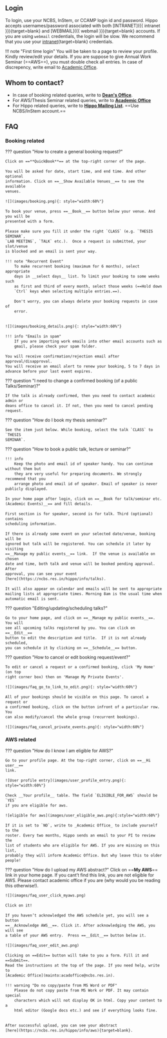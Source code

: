 ## Login
To login, use your NCBS, InStem, or CCAMP login id and password. Hippo accepts
usernames/password associated with both
[INTRANET]({{ intranet }}){target=blank} and 
[WEBMAIL]({{ webmail }}){target=blank} accounts. If you are using
`webmail` credentials, the login will be slow. We recommend that you use your
[intranet](http://intranet.ncbs.res.in/user){target=blank} credentials.

!!! note "First time login"
    You will be taken to a page to review your
    profile. Kindly review/edit your details. If you are suppose to give Annual
    Work Seminar (==AWS==), you must double check all entries. In case of
    discrepency, write email to [Academic
    Office](mailto:acadoffice@ncbs.res.in).

## Whom to contact?

- In case of booking related queries, write to [__Dean's
  Office__](mailto:deansoffice@ncbs.res.in).
- For AWS/Thesis Seminar related queries, write to [__Academic
  Office__](mailto:acadoffice@ncbs.res.in)
- For Hippo related queries, write to [__Hippo Mailing
  List__](mailto:hippo@lists.ncbs.res.in). ==Use NCBS/InStem account.==


## FAQ 

### Booking related

??? question "How to create a general booking request?"

    Click on ==**QuickBook**== at the top-right corner of the page. 

    You will be asked for date, start time, and end time. And other optional
    information. Click on ==__Show Available Venues__== to see the available
    venues.

    ![](images/booking.png){: style="width:60%"}

    To book your venue, press ==__Book__== button below your venue. And you will be
    presented with a form.

    Please make sure you fill it under the right `CLASS` (e.g. `THESIS SEMINAR`,
    `LAB MEETING`, `TALK` etc.).  Once a request is submitted, your slot/venue
    is blocked and an email is sent your way. 

    !!! note "Recurrent Event"
        To make recurrent booking (maximum for 6 months), select appropriate
        days in __select days__ list. To limit your booking to some weeks such
        as first and third of every month, select those weeks (==Hold down
        `Ctrl` keys when selecting multiple entries.==).

        Don't worry, you can always delete your booking requests in case of
        error.


    ![](images/booking_details.png){: style="width:60%"}

    !!! info "Emails in spam"
        If you are importing work emails into other email accounts such as
        gmail, please check your spam folder.

    You will receive confirmation/rejection email after approval/disapproval.
    You will receive an email alert to renew your booking, 5 to 7 days in
    advance before your last event expires.


??? question "I need to change a confirmed booking (of a public Talks/Seminar)?"

    If the talk is already confirmed, then you need to contact academic admin or
    deans office to cancel it. If not, then you need to cancel pending request.


??? question "How do I book my thesis seminar?"

    See the item just below. While booking, select the talk `CLASS` to `THESIS
    SEMINAR`.

??? question "How to book a public talk, lecture or seminar?"

    !!! info 
        Keep the photo and email id of speaker handy. You can continue without them but
        they are very useful for preparing documents. We strongly recommend that you
        arrange photo and email id of speaker. Email of speaker is never publicly displayed. 

    In your home page after login, click on ==__Book for talk/seminar etc.
    (Academic Events)__== and fill details.

    First section is for speaker, second is for talk. Third (optional) contains
    scheduling information. 

    If there is already some event on your selected date/venue, booking will be
    ignored but talk will be registered. You can schedule it later by visiting
    ==__Manage my public events__== link.  If the venue is available on chosen
    date and time, both talk and venue will be booked pending approval. After
    approval, you can see your event
    [here](https://ncbs.res.in/hippo/info/talks). 

    It will also appear on calendar and emails will be sent to appropriate
    mailing lists at appropriate times. Morning 8am is the usual time when
    automatic email is sent.

??? question "Editing/updating/scheduling talks?"

    Go to your home page, and click on ==__Manage my public events__==. You will
    see all upcoming talks registered by you. You can click on ==__Edit__==
    button to edit the description and title.  If it is not already scheduled,
    you can schedule it by clicking on ==__Schedule__== button.

??? question "How to cancel or edit booking request/event?"

    To edit or cancel a request or a confirmed booking, click 'My Home' (on top
    right corner box) then on 'Manage My Private Events'.

    ![](images/faq_go_to_link_to_edit.png){: style="width:60%"}

    All of your bookings should be visible on this page. To cancel a request or
    a confirmed booking, click on the button infront of a particular row. You
    can also modify/cancel the whole group (recurrent bookings).

    ![](images/faq_cancel_private_events.png){: style="width:60%"}

### AWS related

??? question "How do I know I am eligible for AWS?"

    Go to your profile page. At the top-right corner, click on ==__Hi user__==
    link.

    ![User profile entry](images/user_profile_entry.png){: style="width:60%"}

    Check __Your profile__ table. The field `ELIGIBLE_FOR_AWS` should be `YES`
    if you are eligible for aws.

    ![eligible for aws](images/user_eligible_aws.png){:style="width:60%"}

    If it is set to `NO`, write to _Academic Office_ to include yourself to the
    roster. Every two months, Hippo sends an email to your PI to review the
    list of students who are eligible for AWS. If you are missing on this list,
    probably they will inform Academic Office. But why leave this to older
    people!


??? question "How do I upload my AWS abstract?"
    Click on ==__My AWS__== link in your home page. If you cant’t find this
    link, you are not eligible for AWS. Please contact academic office if
    you are (why would you be reading this otherwise!).

    ![](images/faq_user_click_myaws.png) 

    Click on it!

    If you haven’t acknowledged the AWS schedule yet, you will see a button
    ==__Acknowledge AWS__==. Click it. After acknowledging the AWS, you will see
    a table of your AWS entry.  Press ==__Edit__== button below it.

    ![](images/faq_user_edit_aws.png)

    Clicking on ==Edit== button will take to you a form. Fill it and ==Submit==.
    Read the instructions at the top of the page. If you need help, write to
    [Academic Office](mainto:acadoffice@ncbs.res.in).

    !!! warning "Do no copy/paste from MS Word or PDF"
        Please do not copy paste from MS Work or PDF. It may contain special
        characters which will not display OK in html. Copy your content to a
        html editor (Google docs etc.) and see if everything looks fine. 
        

    After successful upload, you can see your abstract
    [here](https://ncbs.res.in/hippo/info/aws){target=blank}.
